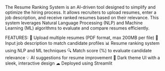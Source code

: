 The Resume Ranking System is an AI-driven tool designed to simplify and optimize the hiring process. 
It allows recruiters to upload resumes, enter a job description, and receive ranked resumes based on their relevance. 
This system leverages Natural Language Processing (NLP) and Machine Learning (ML) algorithms to evaluate and compare resumes efficiently.





FEATURES:
📂 Upload multiple resumes (PDF format, max 200MB per file)
📝 Input job description to match candidate profiles
📊 Resume ranking system using NLP and ML techniques
🔍 Match score (%) to evaluate candidate relevance
💡 AI suggestions for resume improvement
🎨 Dark theme UI with a sleek, interactive design
☁ Deployed using Streamlit
